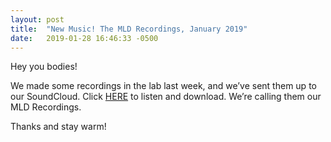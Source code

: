 ```yaml
---
layout: post
title:  "New Music! The MLD Recordings, January 2019"
date:   2019-01-28 16:46:33 -0500
---
```

Hey you bodies!

We made some recordings in the lab last week, and we’ve sent them up to our SoundCloud.
Click [HERE](https://soundcloud.com/user-78895281/sets/mld-recording-january-2019) to listen and download. We’re calling them our MLD Recordings.

Thanks and stay warm!
